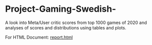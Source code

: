 # Project-Gaming-Swedish-
A look into Meta/User critic scores from top 1000 games of 2020 and analyses of scores and distributions using tables and plots. 

For HTML Document:
[report.html](https://htmlpreview.github.io/?https://github.com/NANyberg/Project-Gaming-Swedish-/blob/main/R/report.html)
